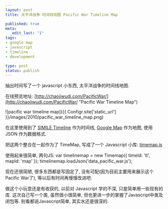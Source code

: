 ```yaml
---
layout: post
title: 太平洋战争-时间线地图 Pacific War Timeline Map

published: true
meta:
  _edit_last: "1"
tags:
- google map
- javascript
- timeline
- development

type: post
status: publish
---
```

抽出时间写了一个 javascript 小东西, 太平洋战争的时间线地图.

在线预览地址: [http://chaojiwudi.com/PacificWar/](http://chaojiwudi.com/PacificWar/ "Pacific War Timeline Map")

![pacific war timeline map]({{ Configr.site['static_url'] }}/images/2010/pacific_war_timeline_map.png)

在这里使用到了 [SIMILE Timeline](http://www.simile-widgets.org/timeline "SIMILE Timeline") 作为时间线, [Google Map](http://code.google.com/apis/maps/documentation/javascript "Google Map API") 作为地图, 使用 JSON 作为数据格式.

把这两个整合在一起作为了 TimeMap, 写成了一个 Javascript 小库: [timemap.js](http://chaojiwudi.com/PacificWar/timemap.js "Timeline Map Javascipt Library")

使用起来很简单, 两句JS:
    var timelinemap = new Timemap({ timeId: 'tl', mapId: 'map' });
    timelinemap.loadJson('data_pacific_war.js');

现在还很简陋, 很多东西都是写固定了, 没有可配(因为目前主要用来展示这个Pacific War了), 等以后有时间再慢慢改进吧.

做这个小玩意还是有收获的, 以前对 Javascript 学的不深, 只是简单用一些现有的库. 这次自己写一个类, 虽然很小很简单, 但也更进一步的掌握了Javascript中类及闭包等. 别看都说Javascript简单, 其实水还是很深的.
